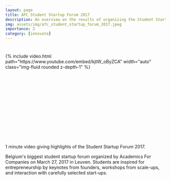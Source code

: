 ```yaml
---
layout: page
title: AFC Student Startup Forum 2017
description: An overview on the results of organizing the Student Startup Forum 2017
img: assets/img/afc_student_startup_forum_2017.jpeg
importance: 2
category: [innovate]
---
```


<style type="text/css">
  .videoWrapper {
	position: relative;
	padding-bottom: 56.25%; /* 16:9 */
	padding-top: 25px;
	height: 0;
}
.videoWrapper iframe {
	position: absolute;
	top: 0;
	left: 0;
	width: 100%;
	height: 100%;
}
</style>

<div class="row mt-3">
    <div class="col-sm mt-3 mt-md-0 videoWrapper">
        {% include video.html path="https://www.youtube.com/embed/kjtW_oByZCA" width="auto" class="img-fluid rounded z-depth-1" %}
    </div>
</div>
<div class="caption">
            1 minute video giving highlights of the Student Startup Forum 2017.
        </div>

Belgium's biggest student startup forum organized by Academics For Companies on March 27, 2017 in Leuven. Students are inspired for entrepreneurship by keynotes from founders, workshops from scale-ups, and interaction with carefully selected start-ups.